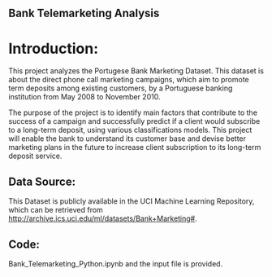 ## Bank Telemarketing Analysis

# Introduction:
This project analyzes the Portugese Bank Marketing Dataset. This dataset is about the direct phone call marketing campaigns,
which aim to promote term deposits among existing customers, by a Portuguese banking institution from May 2008 to November 2010.

The purpose of the project is to identify main factors that contribute to the success of a campaign and successfully predict if a
client would subscribe to a long-term deposit, using various classifications models. This project will enable the bank to understand 
its customer base and devise better marketing plans in the future to increase client subscription to its long-term deposit service.

## Data Source:
This Dataset is publicly available in the UCI Machine Learning Repository, which can be retrieved from http://archive.ics.uci.edu/ml/datasets/Bank+Marketing#.

## Code:
Bank_Telemarketing_Python.ipynb and the input file is provided.
